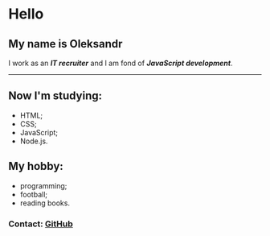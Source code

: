 # Hello

## My name is Oleksandr

I work as an **_*IT recruiter*_** and I am fond of **_*JavaScript development*_**.

---

## Now I'm studying:

-   HTML;
-   CSS;
-   JavaScript;
-   Node.js.

## My hobby:

-   programming;
-   football;
-   reading books.

### Contact: [GitHub](https://github.com/MelAlex-97)
